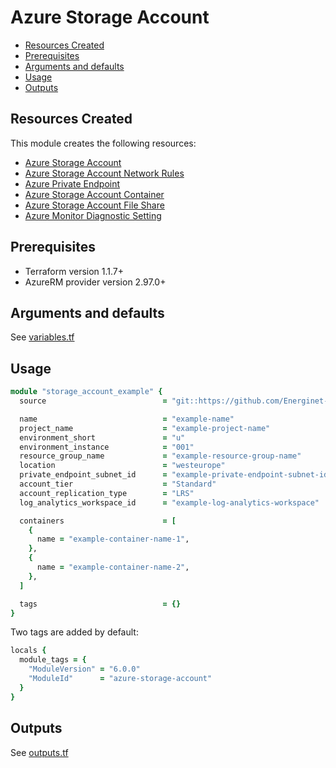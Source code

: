 # Azure Storage Account

- [Resources Created](#resources-created)
- [Prerequisites](#prerequisites)
- [Arguments and defaults](#arguments-and-defaults)
- [Usage](#usage)
- [Outputs](#outputs)

## Resources Created

This module creates the following resources:

- [Azure Storage Account](https://registry.terraform.io/providers/hashicorp/azurerm/latest/docs/resources/storage_account)
- [Azure Storage Account Network Rules](https://registry.terraform.io/providers/hashicorp/azurerm/latest/docs/resources/storage_account_network_rules)
- [Azure Private Endpoint](https://registry.terraform.io/providers/hashicorp/azurerm/latest/docs/resources/private_endpoint)
- [Azure Storage Account Container](https://registry.terraform.io/providers/hashicorp/azurerm/latest/docs/resources/storage_container)
- [Azure Storage Account File Share](https://registry.terraform.io/providers/hashicorp/azurerm/latest/docs/resources/storage_share)
- [Azure Monitor Diagnostic Setting](https://registry.terraform.io/providers/hashicorp/azurerm/latest/docs/resources/monitor_diagnostic_setting)

## Prerequisites

- Terraform version 1.1.7+
- AzureRM provider version 2.97.0+

## Arguments and defaults

See [variables.tf](./variables.tf)

## Usage

```ruby
module "storage_account_example" {
  source                          = "git::https://github.com/Energinet-DataHub/geh-terraform-modules.git//azure/storage-account?ref=6.0.0"

  name                            = "example-name"
  project_name                    = "example-project-name"
  environment_short               = "u"
  environment_instance            = "001"
  resource_group_name             = "example-resource-group-name"
  location                        = "westeurope"
  private_endpoint_subnet_id      = "example-private-endpoint-subnet-id"
  account_tier                    = "Standard"
  account_replication_type        = "LRS"
  log_analytics_workspace_id      = "example-log-analytics-workspace"

  containers                      = [
    {
      name = "example-container-name-1",
    },
    {
      name = "example-container-name-2",
    },
  ]

  tags                            = {}
}
```

Two tags are added by default:

```ruby
locals {
  module_tags = {
    "ModuleVersion" = "6.0.0"
    "ModuleId"      = "azure-storage-account"
  }
}
```

## Outputs

See [outputs.tf](./outputs.tf)
